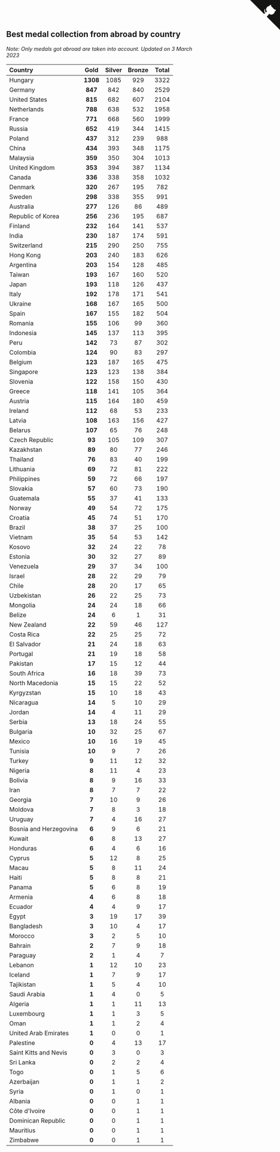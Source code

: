 ## Best medal collection from abroad by country

*Note: Only medals got abroad are taken into account.*
*Updated on  3 March 2023*

| Country | Gold | Silver | Bronze | Total |
| :--- | :--: | :--: | :--: | :--: |
| Hungary | **1308** | 1085 | 929 | 3322 |
| Germany | **847** | 842 | 840 | 2529 |
| United States | **815** | 682 | 607 | 2104 |
| Netherlands | **788** | 638 | 532 | 1958 |
| France | **771** | 668 | 560 | 1999 |
| Russia | **652** | 419 | 344 | 1415 |
| Poland | **437** | 312 | 239 | 988 |
| China | **434** | 393 | 348 | 1175 |
| Malaysia | **359** | 350 | 304 | 1013 |
| United Kingdom | **353** | 394 | 387 | 1134 |
| Canada | **336** | 338 | 358 | 1032 |
| Denmark | **320** | 267 | 195 | 782 |
| Sweden | **298** | 338 | 355 | 991 |
| Australia | **277** | 126 | 86 | 489 |
| Republic of Korea | **256** | 236 | 195 | 687 |
| Finland | **232** | 164 | 141 | 537 |
| India | **230** | 187 | 174 | 591 |
| Switzerland | **215** | 290 | 250 | 755 |
| Hong Kong | **203** | 240 | 183 | 626 |
| Argentina | **203** | 154 | 128 | 485 |
| Taiwan | **193** | 167 | 160 | 520 |
| Japan | **193** | 118 | 126 | 437 |
| Italy | **192** | 178 | 171 | 541 |
| Ukraine | **168** | 167 | 165 | 500 |
| Spain | **167** | 155 | 182 | 504 |
| Romania | **155** | 106 | 99 | 360 |
| Indonesia | **145** | 137 | 113 | 395 |
| Peru | **142** | 73 | 87 | 302 |
| Colombia | **124** | 90 | 83 | 297 |
| Belgium | **123** | 187 | 165 | 475 |
| Singapore | **123** | 123 | 138 | 384 |
| Slovenia | **122** | 158 | 150 | 430 |
| Greece | **118** | 141 | 105 | 364 |
| Austria | **115** | 164 | 180 | 459 |
| Ireland | **112** | 68 | 53 | 233 |
| Latvia | **108** | 163 | 156 | 427 |
| Belarus | **107** | 65 | 76 | 248 |
| Czech Republic | **93** | 105 | 109 | 307 |
| Kazakhstan | **89** | 80 | 77 | 246 |
| Thailand | **76** | 83 | 40 | 199 |
| Lithuania | **69** | 72 | 81 | 222 |
| Philippines | **59** | 72 | 66 | 197 |
| Slovakia | **57** | 60 | 73 | 190 |
| Guatemala | **55** | 37 | 41 | 133 |
| Norway | **49** | 54 | 72 | 175 |
| Croatia | **45** | 74 | 51 | 170 |
| Brazil | **38** | 37 | 25 | 100 |
| Vietnam | **35** | 54 | 53 | 142 |
| Kosovo | **32** | 24 | 22 | 78 |
| Estonia | **30** | 32 | 27 | 89 |
| Venezuela | **29** | 37 | 34 | 100 |
| Israel | **28** | 22 | 29 | 79 |
| Chile | **28** | 20 | 17 | 65 |
| Uzbekistan | **26** | 22 | 25 | 73 |
| Mongolia | **24** | 24 | 18 | 66 |
| Belize | **24** | 6 | 1 | 31 |
| New Zealand | **22** | 59 | 46 | 127 |
| Costa Rica | **22** | 25 | 25 | 72 |
| El Salvador | **21** | 24 | 18 | 63 |
| Portugal | **21** | 19 | 18 | 58 |
| Pakistan | **17** | 15 | 12 | 44 |
| South Africa | **16** | 18 | 39 | 73 |
| North Macedonia | **15** | 15 | 22 | 52 |
| Kyrgyzstan | **15** | 10 | 18 | 43 |
| Nicaragua | **14** | 5 | 10 | 29 |
| Jordan | **14** | 4 | 11 | 29 |
| Serbia | **13** | 18 | 24 | 55 |
| Bulgaria | **10** | 32 | 25 | 67 |
| Mexico | **10** | 16 | 19 | 45 |
| Tunisia | **10** | 9 | 7 | 26 |
| Turkey | **9** | 11 | 12 | 32 |
| Nigeria | **8** | 11 | 4 | 23 |
| Bolivia | **8** | 9 | 16 | 33 |
| Iran | **8** | 7 | 7 | 22 |
| Georgia | **7** | 10 | 9 | 26 |
| Moldova | **7** | 8 | 3 | 18 |
| Uruguay | **7** | 4 | 16 | 27 |
| Bosnia and Herzegovina | **6** | 9 | 6 | 21 |
| Kuwait | **6** | 8 | 13 | 27 |
| Honduras | **6** | 4 | 6 | 16 |
| Cyprus | **5** | 12 | 8 | 25 |
| Macau | **5** | 8 | 11 | 24 |
| Haiti | **5** | 8 | 8 | 21 |
| Panama | **5** | 6 | 8 | 19 |
| Armenia | **4** | 6 | 8 | 18 |
| Ecuador | **4** | 4 | 9 | 17 |
| Egypt | **3** | 19 | 17 | 39 |
| Bangladesh | **3** | 10 | 4 | 17 |
| Morocco | **3** | 2 | 5 | 10 |
| Bahrain | **2** | 7 | 9 | 18 |
| Paraguay | **2** | 1 | 4 | 7 |
| Lebanon | **1** | 12 | 10 | 23 |
| Iceland | **1** | 7 | 9 | 17 |
| Tajikistan | **1** | 5 | 4 | 10 |
| Saudi Arabia | **1** | 4 | 0 | 5 |
| Algeria | **1** | 1 | 11 | 13 |
| Luxembourg | **1** | 1 | 3 | 5 |
| Oman | **1** | 1 | 2 | 4 |
| United Arab Emirates | **1** | 0 | 0 | 1 |
| Palestine | **0** | 4 | 13 | 17 |
| Saint Kitts and Nevis | **0** | 3 | 0 | 3 |
| Sri Lanka | **0** | 2 | 2 | 4 |
| Togo | **0** | 1 | 5 | 6 |
| Azerbaijan | **0** | 1 | 1 | 2 |
| Syria | **0** | 1 | 0 | 1 |
| Albania | **0** | 0 | 1 | 1 |
| Côte d'Ivoire | **0** | 0 | 1 | 1 |
| Dominican Republic | **0** | 0 | 1 | 1 |
| Mauritius | **0** | 0 | 1 | 1 |
| Zimbabwe | **0** | 0 | 1 | 1 |


<a href="https://github.com/jonatanklosko/wca_statistics" class="github-corner" aria-label="View source on Github"><svg width="80" height="80" viewBox="0 0 250 250" style="fill:#151513; color:#fff; position: absolute; top: 0; border: 0; right: 0;" aria-hidden="true"><path d="M0,0 L115,115 L130,115 L142,142 L250,250 L250,0 Z"></path><path d="M128.3,109.0 C113.8,99.7 119.0,89.6 119.0,89.6 C122.0,82.7 120.5,78.6 120.5,78.6 C119.2,72.0 123.4,76.3 123.4,76.3 C127.3,80.9 125.5,87.3 125.5,87.3 C122.9,97.6 130.6,101.9 134.4,103.2" fill="currentColor" style="transform-origin: 130px 106px;" class="octo-arm"></path><path d="M115.0,115.0 C114.9,115.1 118.7,116.5 119.8,115.4 L133.7,101.6 C136.9,99.2 139.9,98.4 142.2,98.6 C133.8,88.0 127.5,74.4 143.8,58.0 C148.5,53.4 154.0,51.2 159.7,51.0 C160.3,49.4 163.2,43.6 171.4,40.1 C171.4,40.1 176.1,42.5 178.8,56.2 C183.1,58.6 187.2,61.8 190.9,65.4 C194.5,69.0 197.7,73.2 200.1,77.6 C213.8,80.2 216.3,84.9 216.3,84.9 C212.7,93.1 206.9,96.0 205.4,96.6 C205.1,102.4 203.0,107.8 198.3,112.5 C181.9,128.9 168.3,122.5 157.7,114.1 C157.9,116.9 156.7,120.9 152.7,124.9 L141.0,136.5 C139.8,137.7 141.6,141.9 141.8,141.8 Z" fill="currentColor" class="octo-body"></path></svg></a><style>.github-corner:hover .octo-arm{animation:octocat-wave 560ms ease-in-out}@keyframes octocat-wave{0%,100%{transform:rotate(0)}20%,60%{transform:rotate(-25deg)}40%,80%{transform:rotate(10deg)}}@media (max-width:500px){.github-corner:hover .octo-arm{animation:none}.github-corner .octo-arm{animation:octocat-wave 560ms ease-in-out}}</style>
